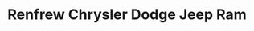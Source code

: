 ---
title: "Renfrew Chrysler Dodge Jeep Ram"
url: /calgary/renfrew-chrysler-dodge-jeep-ram/
shop: Autohaus
---